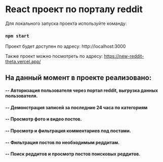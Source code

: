 # React проект по порталу reddit

Для локального запуска проекта используйте команду:

### `npm start`

Проект будет доступен по адресу: http://localhost:3000

Также проект можно посмотреть по адресу: https://new-reddit-theta.vercel.app/


## На данный момент в проекте реализовано:
#### -- Авторизация пользователя через портал reddit, выгрузка данных пользователя.
#### -- Демонстрация записей за последние 24 часа по категориям 
#### -- Просмотр фото и видео постов.
#### -- Просмотр и фильтрация комментариев под постами.
#### -- Фильтрация постов по необходимым реддитам. 
#### -- Поиск реддитов и просмотр постов поисковых реддитов. 
